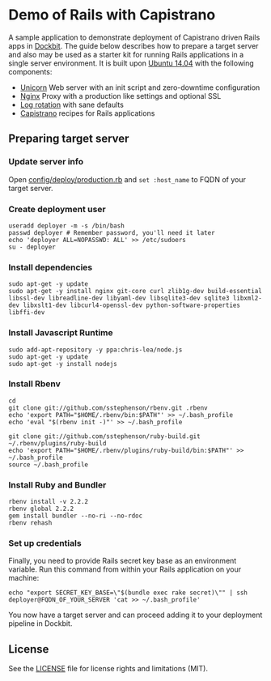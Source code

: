 # Demo of Rails with Capistrano

A sample application to demonstrate deployment of Capistrano driven Rails apps in [Dockbit](https://dockbit.com). The guide below describes how to prepare a target server and also may be used as a starter kit for running Rails applications in a single server environment. It is built upon [Ubuntu 14.04](http://releases.ubuntu.com/14.04/) with the following components:

* [Unicorn](http://unicorn.bogomips.org/) Web server with an init script and zero-downtime configuration
* [Nginx](http://nginx.org/) Proxy with a production like settings and optional SSL
* [Log rotation](http://www.linuxcommand.org/man_pages/logrotate8.html) with sane defaults
* [Capistrano](http://capistranorb.com/) recipes for Rails applications

## Preparing target server

### Update server info

Open [config/deploy/production.rb](./config/deploy/production.rb) and ```set :host_name``` to FQDN of your target server.

### Create deployment user

	useradd deployer -m -s /bin/bash
	passwd deployer # Remember password, you'll need it later
	echo 'deployer ALL=NOPASSWD: ALL' >> /etc/sudoers
	su - deployer

### Install dependencies

	sudo apt-get -y update
	sudo apt-get -y install nginx git-core curl zlib1g-dev build-essential libssl-dev libreadline-dev libyaml-dev libsqlite3-dev sqlite3 libxml2-dev libxslt1-dev libcurl4-openssl-dev python-software-properties libffi-dev

### Install Javascript Runtime

	sudo add-apt-repository -y ppa:chris-lea/node.js
	sudo apt-get -y update
	sudo apt-get -y install nodejs

### Install Rbenv

	cd
	git clone git://github.com/sstephenson/rbenv.git .rbenv
	echo 'export PATH="$HOME/.rbenv/bin:$PATH"' >> ~/.bash_profile
	echo 'eval "$(rbenv init -)"' >> ~/.bash_profile

	git clone git://github.com/sstephenson/ruby-build.git ~/.rbenv/plugins/ruby-build
	echo 'export PATH="$HOME/.rbenv/plugins/ruby-build/bin:$PATH"' >> ~/.bash_profile
	source ~/.bash_profile

### Install Ruby and Bundler

	rbenv install -v 2.2.2
	rbenv global 2.2.2
	gem install bundler --no-ri --no-rdoc
	rbenv rehash

### Set up credentials

Finally, you need to provide Rails secret key base as an environment variable. Run this command from within your Rails application on your machine:
	
	echo "export SECRET_KEY_BASE=\"$(bundle exec rake secret)\"" | ssh deployer@FQDN_OF_YOUR_SERVER 'cat >> ~/.bash_profile'

You now have a target server and can proceed adding it to your deployment pipeline in Dockbit.

## License

See the [LICENSE](LICENSE.md) file for license rights and limitations (MIT).

